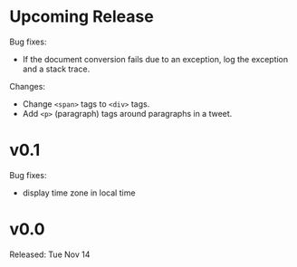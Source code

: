 # Upcoming Release

Bug fixes:
- If the document conversion fails due to an exception, log the exception and a stack trace.

Changes:
- Change ``<span>`` tags to ``<div>`` tags.
- Add ``<p>`` (paragraph) tags around paragraphs in a tweet.

# v0.1

Bug fixes:
- display time zone in local time

# v0.0

Released: Tue Nov 14
